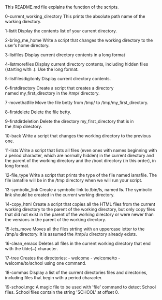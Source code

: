 This README.md file explains the function of the scripts.

0-current_working_directory
This prints the absolute path name of the working directory.

1-listit
Display the contents list of your current directory.

2-bring_me_home
Write a script that changes the working directory to the user’s home directory.

3-listfiles
Display current directory contents in a long format

4-listmorefiles
Display current directory contents, including hidden files (starting with .). Use the long format.

5-listfilesdigitonly
Display current directory contents.

6-firstdirectory
Create a script that creates a directory named my_first_directory in the /tmp/ directory.

7-movethatfile
Move the file betty from /tmp/ to /tmp/my_first_directory.

8-firstdelete
Delete the file betty.

9-firstdirdeletion
Delete the directory my_first_directory that is in the /tmp directory.

10-back
Write a script that changes the working directory to the previous one.

11-lists
Write a script that lists all files (even ones with names beginning with a period character, which are normally hidden) in the current directory and the parent of the working directory and the /boot directory (in this order), in long format.

12-file_type
Write a script that prints the type of the file named iamafile. The file iamafile will be in the /tmp directory when we will run your script.

13-symbolic_link
Create a symbolic link to /bin/ls, named __ls__. The symbolic link should be created in the current working directory.

14-copy_html
Create a script that copies all the HTML files from the current working directory to the parent of the working directory, but only copy files that did not exist in the parent of the working directory or were newer than the versions in the parent of the working directory.

15-lets_move
Moves all the files strting with an uppercase letter to the /tmp/u directory. It is assumed the /tmp/u directory already exists.

16-clean_emacs
Deletes all files in the current working directory that end with the tilde(~) character.

17-tree
Creates the directories: - welcome - welcome/to - welcome/to/school using one command.

18-commas
Display a list of the current directories files and directories, including files that begin with a period character.

19-school.mgc
A magic file to be used with 'file' command to detect School files. School files contain the string 'SCHOOL' at offset 0.



